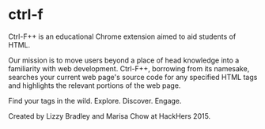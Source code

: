 # ctrl-f
Ctrl-F++ is an educational Chrome extension aimed to aid students of HTML. 

Our mission is to move users beyond a place of head knowledge into a familiarity with web development. Ctrl-F++, borrowing from its namesake,  searches your current web page's source code for any specified HTML tags and highlights the relevant portions of the web page. 

Find your tags in the wild. Explore. Discover. Engage. 

Created by Lizzy Bradley and Marisa Chow at HackHers 2015.

